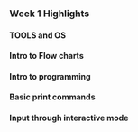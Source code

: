 ### Week 1 Highlights

#### TOOLS and OS
#### Intro to Flow charts
#### Intro to programming
#### Basic print commands
#### Input through interactive mode

